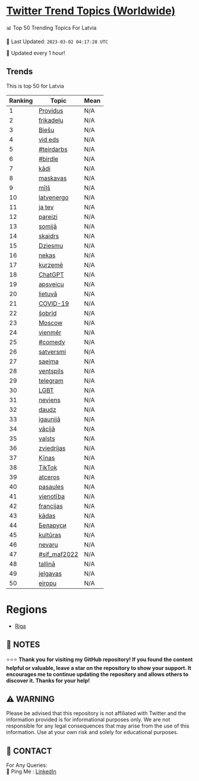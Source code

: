 [Twitter Trend Topics (Worldwide)](https://github.com/ErcinDedeoglu/Twitter-Trend-Topics)
==========


📊 Top 50 Trending Topics For Latvia

📆 Last Updated: `2023-03-02 04:17:28 UTC`

🔧 Updated every 1 hour!


## Trends

This is top 50 for Latvia

| Ranking | Topic | Mean |
| ------- | ------------ | ------------ |
| 1 | [Providus](http://twitter.com/search?q=Providus) | N/A |
| 2 | [frikadeļu](http://twitter.com/search?q=frikade%c4%bcu) | N/A |
| 3 | [Biešu](http://twitter.com/search?q=Bie%c5%a1u) | N/A |
| 4 | [vid eds](http://twitter.com/search?q=vid+eds) | N/A |
| 5 | [#teirdarbs](http://twitter.com/search?q=%23teirdarbs) | N/A |
| 6 | [#birdle](http://twitter.com/search?q=%23birdle) | N/A |
| 7 | [kādi](http://twitter.com/search?q=k%c4%81di) | N/A |
| 8 | [maskavas](http://twitter.com/search?q=maskavas) | N/A |
| 9 | [mīļš](http://twitter.com/search?q=m%c4%ab%c4%bc%c5%a1) | N/A |
| 10 | [latvenergo](http://twitter.com/search?q=latvenergo) | N/A |
| 11 | [ja tev](http://twitter.com/search?q=ja+tev) | N/A |
| 12 | [pareizi](http://twitter.com/search?q=pareizi) | N/A |
| 13 | [somijā](http://twitter.com/search?q=somij%c4%81) | N/A |
| 14 | [skaidrs](http://twitter.com/search?q=skaidrs) | N/A |
| 15 | [Dziesmu](http://twitter.com/search?q=Dziesmu) | N/A |
| 16 | [nekas](http://twitter.com/search?q=nekas) | N/A |
| 17 | [kurzemē](http://twitter.com/search?q=kurzem%c4%93) | N/A |
| 18 | [ChatGPT](http://twitter.com/search?q=ChatGPT) | N/A |
| 19 | [apsveicu](http://twitter.com/search?q=apsveicu) | N/A |
| 20 | [lietuvā](http://twitter.com/search?q=lietuv%c4%81) | N/A |
| 21 | [COVID-19](http://twitter.com/search?q=COVID-19) | N/A |
| 22 | [šobrīd](http://twitter.com/search?q=%c5%a1obr%c4%abd) | N/A |
| 23 | [Moscow](http://twitter.com/search?q=Moscow) | N/A |
| 24 | [vienmēr](http://twitter.com/search?q=vienm%c4%93r) | N/A |
| 25 | [#comedy](http://twitter.com/search?q=%23comedy) | N/A |
| 26 | [satversmi](http://twitter.com/search?q=satversmi) | N/A |
| 27 | [saeima](http://twitter.com/search?q=saeima) | N/A |
| 28 | [ventspils](http://twitter.com/search?q=ventspils) | N/A |
| 29 | [telegram](http://twitter.com/search?q=telegram) | N/A |
| 30 | [LGBT](http://twitter.com/search?q=LGBT) | N/A |
| 31 | [neviens](http://twitter.com/search?q=neviens) | N/A |
| 32 | [daudz](http://twitter.com/search?q=daudz) | N/A |
| 33 | [igaunijā](http://twitter.com/search?q=igaunij%c4%81) | N/A |
| 34 | [vācijā](http://twitter.com/search?q=v%c4%81cij%c4%81) | N/A |
| 35 | [valsts](http://twitter.com/search?q=valsts) | N/A |
| 36 | [zviedrijas](http://twitter.com/search?q=zviedrijas) | N/A |
| 37 | [Ķīnas](http://twitter.com/search?q=%c4%b6%c4%abnas) | N/A |
| 38 | [TikTok](http://twitter.com/search?q=TikTok) | N/A |
| 39 | [atceros](http://twitter.com/search?q=atceros) | N/A |
| 40 | [pasaules](http://twitter.com/search?q=pasaules) | N/A |
| 41 | [vienotība](http://twitter.com/search?q=vienot%c4%abba) | N/A |
| 42 | [francijas](http://twitter.com/search?q=francijas) | N/A |
| 43 | [kādas](http://twitter.com/search?q=k%c4%81das) | N/A |
| 44 | [Беларуси](http://twitter.com/search?q=%d0%91%d0%b5%d0%bb%d0%b0%d1%80%d1%83%d1%81%d0%b8) | N/A |
| 45 | [kultūras](http://twitter.com/search?q=kult%c5%abras) | N/A |
| 46 | [nevaru](http://twitter.com/search?q=nevaru) | N/A |
| 47 | [#sif_maf2022](http://twitter.com/search?q=%23sif_maf2022) | N/A |
| 48 | [tallinā](http://twitter.com/search?q=tallin%c4%81) | N/A |
| 49 | [jelgavas](http://twitter.com/search?q=jelgavas) | N/A |
| 50 | [eiropu](http://twitter.com/search?q=eiropu) | N/A |



# Regions

* [Riga](</Latvia/Riga.md>)



## 📝 NOTES

⭐⭐⭐ **Thank you for visiting my GitHub repository! If you found the content helpful or valuable, leave a star on the repository to show your support. It encourages me to continue updating the repository and allows others to discover it. Thanks for your help!**


## ⚠️ WARNING

Please be advised that this repository is not affiliated with Twitter and the information provided is for informational purposes only. We are not responsible for any legal consequences that may arise from the use of this information. Use at your own risk and solely for educational purposes.


## 📨 CONTACT

 For Any Queries:  
            🏓 Ping Me : [LinkedIn](https://www.linkedin.com/in/ercindedeoglu/)
